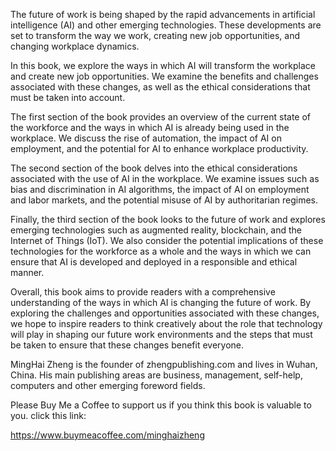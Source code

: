 
The future of work is being shaped by the rapid advancements in artificial intelligence (AI) and other emerging technologies. These developments are set to transform the way we work, creating new job opportunities, and changing workplace dynamics.

In this book, we explore the ways in which AI will transform the workplace and create new job opportunities. We examine the benefits and challenges associated with these changes, as well as the ethical considerations that must be taken into account.

The first section of the book provides an overview of the current state of the workforce and the ways in which AI is already being used in the workplace. We discuss the rise of automation, the impact of AI on employment, and the potential for AI to enhance workplace productivity.

The second section of the book delves into the ethical considerations associated with the use of AI in the workplace. We examine issues such as bias and discrimination in AI algorithms, the impact of AI on employment and labor markets, and the potential misuse of AI by authoritarian regimes.

Finally, the third section of the book looks to the future of work and explores emerging technologies such as augmented reality, blockchain, and the Internet of Things (IoT). We also consider the potential implications of these technologies for the workforce as a whole and the ways in which we can ensure that AI is developed and deployed in a responsible and ethical manner.

Overall, this book aims to provide readers with a comprehensive understanding of the ways in which AI is changing the future of work. By exploring the challenges and opportunities associated with these changes, we hope to inspire readers to think creatively about the role that technology will play in shaping our future work environments and the steps that must be taken to ensure that these changes benefit everyone.

MingHai Zheng is the founder of zhengpublishing.com and lives in Wuhan, China. His main publishing areas are business, management, self-help, computers and other emerging foreword fields.

Please Buy Me a Coffee to support us if you think this book is valuable to you. click this link:

https://www.buymeacoffee.com/minghaizheng

